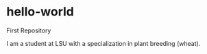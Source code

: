 # hello-world
First Repository


I am a student at LSU with a specialization in plant breeding (wheat). 

